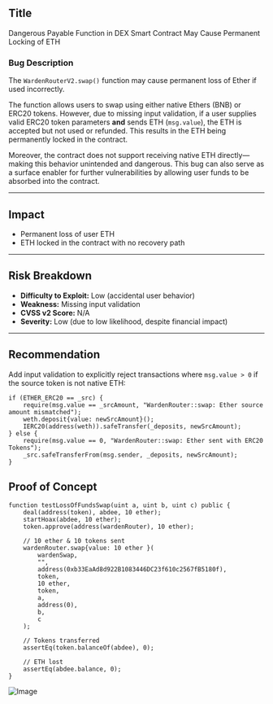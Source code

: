 ## Title
Dangerous Payable Function in DEX Smart Contract May Cause Permanent Locking of ETH

### **Bug Description**

The `WardenRouterV2.swap()` function may cause permanent loss of Ether if used incorrectly.

The function allows users to swap using either native Ethers (BNB) or ERC20 tokens. However, due to missing input validation, if a user supplies valid ERC20 token parameters **and** sends ETH (`msg.value`), the ETH is accepted but not used or refunded. This results in the ETH being permanently locked in the contract.

Moreover, the contract does not support receiving native ETH directly—making this behavior unintended and dangerous. This bug can also serve as a surface enabler for further vulnerabilities by allowing user funds to be absorbed into the contract.

---

## **Impact**

* Permanent loss of user ETH
* ETH locked in the contract with no recovery path

---

## **Risk Breakdown**

* **Difficulty to Exploit:** Low (accidental user behavior)
* **Weakness:** Missing input validation
* **CVSS v2 Score:** N/A
* **Severity:** Low (due to low likelihood, despite financial impact)

---

## **Recommendation**

Add input validation to explicitly reject transactions where `msg.value > 0` if the source token is not native ETH:

```solidity
if (ETHER_ERC20 == _src) {
    require(msg.value == _srcAmount, "WardenRouter::swap: Ether source amount mismatched");
    weth.deposit{value: newSrcAmount}();
    IERC20(address(weth)).safeTransfer(_deposits, newSrcAmount);
} else {
    require(msg.value == 0, "WardenRouter::swap: Ether sent with ERC20 Tokens");
    _src.safeTransferFrom(msg.sender, _deposits, newSrcAmount);
}
```


## **Proof of Concept**

```solidity
function testLossOfFundsSwap(uint a, uint b, uint c) public {
    deal(address(token), abdee, 10 ether);
    startHoax(abdee, 10 ether);
    token.approve(address(wardenRouter), 10 ether);

    // 10 ether & 10 tokens sent
    wardenRouter.swap{value: 10 ether }(
        wardenSwap,
        "",
        address(0xb33EaAd8d922B1083446DC23f610c2567fB5180f), 
        token,
        10 ether,
        token,
        a,
        address(0),
        b,
        c
    );

    // Tokens transferred
    assertEq(token.balanceOf(abdee), 0);

    // ETH lost
    assertEq(abdee.balance, 0);
}
```

![Image](https://github.com/user-attachments/assets/e0f7aa38-e880-4d7b-ad0b-82670f5200bd)